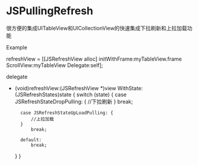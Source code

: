 # JSPullingRefresh
很方便的集成UITableView和UICollectionView的快速集成下拉刷新和上拉加载功能

Example

refreshView = [[JSRefreshView alloc] initWithFrame:myTableView.frame ScrollView:myTableView Delegate:self];

delegate

- (void)refreshView:(JSRefreshView *)view WithState:(JSRefreshStates)state
{
    switch (state) {
        case JSRefreshStateDropPulling: {
            //下拉刷新
        }
            break;
            
        case JSRefreshStateUpLoadPulling: {
            //上拉加载
        }
            break;
            
        default:
            break;
    }
}



